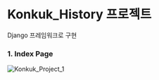 # Konkuk_History 프로젝트

Django 프레임워크로 구현

### 1. Index Page
![Konkuk_Project_1](https://user-images.githubusercontent.com/76798309/120315443-586af200-c317-11eb-9a0b-9b3e3393431b.png)
